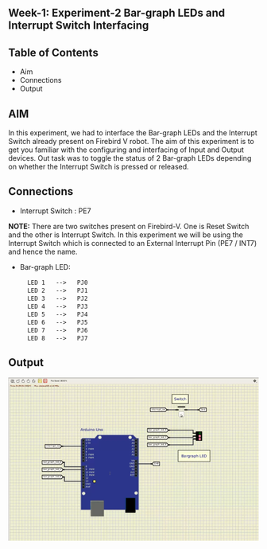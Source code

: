 
## Week-1: Experiment-2 Bar-graph LEDs and Interrupt Switch Interfacing

## Table of Contents
- Aim
- Connections
- Output

## AIM

In this experiment, we had to interface the Bar-graph LEDs and the Interrupt Switch already present on Firebird V robot. The aim of this experiment is to get you familiar with the configuring and interfacing of Input and Output devices.
Out task was to toggle the status of 2 Bar-graph LEDs depending on whether the Interrupt Switch is pressed or released.
## Connections
- Interrupt Switch : PE7

**NOTE:** There are two switches present on Firebird-V. One is Reset Switch and the other is Interrupt Switch. In this experiment we will be using the Interrupt Switch which is connected to an External Interrupt Pin (PE7 / INT7) and hence the name.

- Bar-graph LED:
   	  
        LED 1   -->   PJ0
        LED 2   -->   PJ1
        LED 3   -->   PJ2
        LED 4   -->   PJ3
   	    LED 5   -->   PJ4
   	    LED 6   -->   PJ5
   	    LED 7   -->   PJ6
   	    LED 8   -->   PJ7






## Output

![](https://github.com/TejasARathod/MOOC-e-YANTRA/blob/25c8ac346e9e58baf64f8f2222056ae60cd1e260/Week1/Exp2/Screenshot%202022-06-02%20203210.png)



